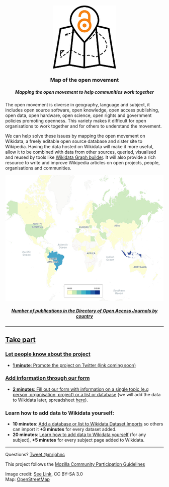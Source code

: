 <p align="center">
  <img height="200" src="/images/logo.png">
</p>

<h3 align="center">Map of the open movement</h3>
<h5 align="center"><i>Mapping the open movement to help communities work together</i></h5>


The open movement is diverse in geography, language and subject, it includes open source software, open knowledge, open access publishing, open data, open hardware, open science, open rights and government policies promoting openness. This variety makes it difficult for open organisations to work together and for others to understand the movement.

We can help solve these issues by mapping the open movement on Wikidata, a freely editable open source database and sister site to Wikipedia. Having the data hosted on Wikidata will make it more useful, allow it to be combined with data from other sources, queried, visualised and reused by tools like [Wikidata Graph  builder](https://angryloki.github.io/wikidata-graph-builder/). It will also provide a rich resource to write and improve Wikipedia articles on open projects, people, organisations and communities.

<p align="center">
<a href="https://mrjohncummings.carto.com/viz/4c3b471d-0e34-4406-afba-4e130d4656e8/public_map"><img height="400" src="/images/Number of journals in DOAJ by country.jpg"></a>
</p>

<a href="https://mrjohncummings.carto.com/viz/4c3b471d-0e34-4406-afba-4e130d4656e8/public_map"><h5 align="center"><i>Number of publications in the Directory of Open Access Journals by country</i></h5>

****

## Take part 

### Let people know about the project 
- **1 minute**: Promote the project on Twitter (link coming soon)

### Add information through our form 
- **2 minutes**: [Fill out our form with information on a single topic (e.g person, organisation, project) or a list or database](https://goo.gl/forms/2otr42KLxQH9tZJg1) (we will add the data to Wikidata later, spreadsheet [here](https://docs.google.com/spreadsheets/d/1OhX3zJRkCjvLSd3lxGrGUHARmn9lg9Wwus6SWdtRmC8/edit?usp=sharing)).

### Learn how to add data to Wikidata yourself:</h4>
- **10 minutes**: [Add a database or list to Wikidata Dataset Imports](https://www.wikidata.org/wiki/Wikidata:Dataset_Imports) so others can import it **+3 minutes** for every dataset added.
- **20 minutes**: [Learn how to add data to Wikidata yourself](https://www.wikidata.org/wiki/Wikidata:WikiProject_Open) (for any subject), **+5 minutes** for every subject page added to Wikidata.

****

Questions? [Tweet @mrjohnc](https://twitter.com/mrjohnc)

This project follows the [Mozilla Community Participation Guidelines](https://www.mozilla.org/en-US/about/governance/policies/participation/)

Image credit: [See Link](https://thenounproject.com/term/map/658110/), CC BY-SA 3.0<br>
Map: [OpenStreetMap](http://openstreetmap.org)
